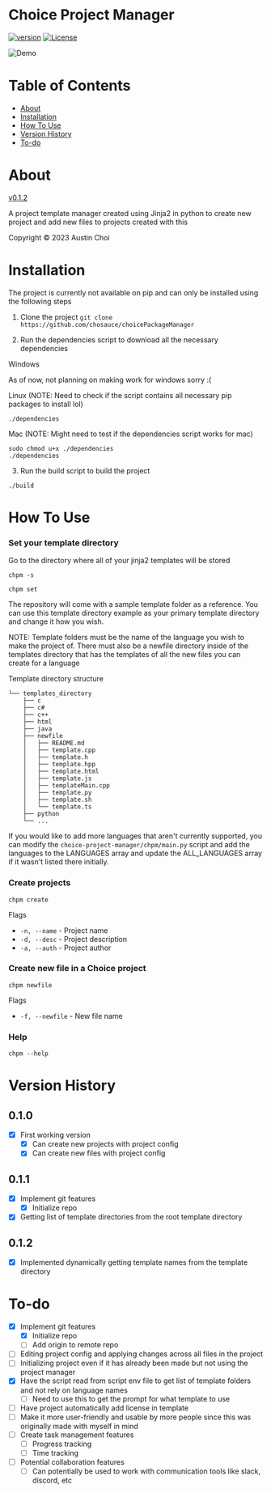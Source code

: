 # Choice Project Manager

[![version](https://img.shields.io/badge/version-0.1.2-blue.svg)](https://github.com/choisauce/choice-project-manager)
[![License](https://img.shields.io/badge/License-GPL3.0-red.svg)](https://github.com/choisauce/choice-project-manager/blob/main/LICENSE)

![Demo](./readme_assets/chpm.gif)

# Table of Contents
* [About](#about)
* [Installation](#installation)
* [How To Use](#how-to-use)
* [Version History](#version-history)
* [To-do](#to-do)

# About
[v0.1.2](##0.1.2)

A project template manager created using Jinja2 in python to create new project and add new files to projects created with this

Copyright &copy; 2023 Austin Choi

# Installation
The project is currently not available on pip and can only be installed using the following steps

1. Clone the project 
`git clone https://github.com/chosauce/choicePackageManager`

2. Run the dependencies script to download all the necessary dependencies

Windows

As of now, not planning on making work for windows sorry :(

Linux (NOTE: Need to check if the script contains all necessary pip packages to install lol)

```
./dependencies
```

Mac (NOTE: Might need to test if the dependencies script works for mac)

```
sudo chmod u+x ./dependencies
./dependencies
```

3. Run the build script to build the project

```
./build
```

# How To Use

### Set your template directory
Go to the directory where all of your jinja2 templates will be stored

```
chpm -s
```

```
chpm set
```

The repository will come with a sample template folder as a reference. You can use this template directory example as your primary template directory and change it how you wish.

NOTE: Template folders must be the name of the language you wish to make the project of. There must also be a newfile directory inside of the templates directory that has the templates of all the new files you can create for a language

Template directory structure
```
└── templates_directory
    ├── c
    ├── c#
    ├── c++
    ├── html
    ├── java
    ├── newfile
    │   ├── README.md
    │   ├── template.cpp
    │   ├── template.h
    │   ├── template.hpp
    │   ├── template.html
    │   ├── template.js
    │   ├── templateMain.cpp
    │   ├── template.py
    │   ├── template.sh
    │   └── template.ts
    ├── python
    └── ...
```

If you would like to add more languages that aren't currently supported, you can modify the `choice-project-manager/chpm/main.py` script and add the languages to the LANGUAGES array and update the ALL_LANGUAGES array if it wasn't listed there initially.

### Create projects

```
chpm create
```

Flags
- `-n, --name` - Project name
- `-d, --desc` - Project description
- `-a, --auth` - Project author

### Create new file in a Choice project

```
chpm newfile
```

Flags
- `-f, --newfile` - New file name


### Help

```
chpm --help
```

# Version History

## 0.1.0
- [x] First working version
    - [x] Can create new projects with project config
    - [x] Can create new files with project config

## 0.1.1
- [x] Implement git features
    - [x] Initialize repo
- [x] Getting list of template directories from the root template directory

## 0.1.2
- [x] Implemented dynamically getting template names from the template directory

# To-do

- [x] Implement git features
    - [x] Initialize repo
    - [ ] Add origin to remote repo
- [ ] Editing project config and applying changes across all files in the project
- [ ] Initializing project even if it has already been made but not using the project manager
- [x] Have the script read from script env file to get list of template folders and not rely on language names
    - [ ] Need to use this to get the prompt for what template to use
- [ ] Have project automatically add license in template
- [ ] Make it more user-friendly and usable by more people since this was originally made with myself in mind
- [ ] Create task management features
    - [ ] Progress tracking
    - [ ] Time tracking
- [ ] Potential collaboration features
    - [ ] Can potentially be used to work with communication tools like slack, discord, etc
